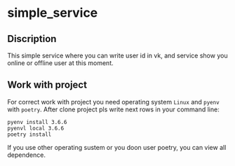 # simple_service

## Discription 
This simple service where you can write user id in vk, and service show you online or offline user at this moment.

## Work with project
For correct work with project you need operating system `Linux` and `pyenv` with `poetry`.
After clone project pls write next rows in your command line:
```
pyenv install 3.6.6
pyenvl local 3.6.6
poetry install
```

If you use other operating sustem or you doon user poetry, you can view all dependence.